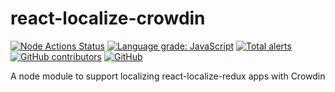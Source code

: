 # react-localize-crowdin

[![Node Actions Status][github-actions-node-badge]][github-actions]
[![Language grade: JavaScript][lgtm-js-badge]][lgtm-js]
[![Total alerts][lgtm-alerts-badge]][lgtm-alerts]
[![GitHub contributors][github-contribs-badge]][github-contribs]
[![GitHub][github-license-badge]][github-license]

[github-actions-node-badge]: https://github.com/sillsdev/react-localize-crowdin/workflows/Node.js%20CI/badge.svg
[github-actions]: https://github.com/sillsdev/react-localize-crowdin/actions
[lgtm-js-badge]: https://img.shields.io/lgtm/grade/javascript/g/sillsdev/react-localize-crowdin.svg?logo=lgtm&logoWidth=18
[lgtm-js]: https://lgtm.com/projects/g/sillsdev/react-localize-crowdin/context:javascript
[lgtm-alerts-badge]: https://img.shields.io/lgtm/alerts/g/sillsdev/react-localize-crowdin.svg?logo=lgtm&logoWidth=18
[lgtm-alerts]: https://lgtm.com/projects/g/sillsdev/react-localize-crowdin/alerts
[github-contribs-badge]: https://img.shields.io/github/contributors/sillsdev/react-localize-crowdin?cacheSeconds=10000
[github-contribs]: https://github.com/sillsdev/react-localize-crowdin/graphs/contributors
[github-license-badge]: https://img.shields.io/github/license/sillsdev/react-localize-crowdin
[github-license]: https://github.com/sillsdev/react-localize-crowdin/blob/master/LICENSE

A node module to support localizing react-localize-redux apps with Crowdin
